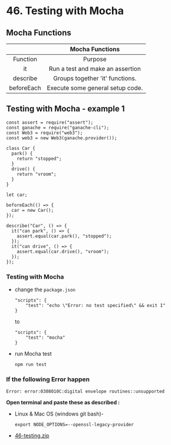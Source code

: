 # 46. Testing with Mocha

##  Mocha Functions
|            | Mocha Functions                 |
| :--------: | :-----------------------------: |
|Function    | Purpose                         |
|it          | Run a test and make an assertion|
|describe    | Groups together 'it' functions. |
|beforeEach  | Execute some general setup code.|

##  Testing with Mocha - example 1
```
const assert = require("assert");
const ganache = require("ganache-cli");
const Web3 = require("web3");
const web3 = new Web3(ganache.provider());

class Car {
  park() {
    return "stopped";
  }
  drive() {
    return "vroom";
  }
}

let car;

beforeEach(() => {
  car = new Car();
});

describe("Car", () => {
  it("can park", () => {
    assert.equal(car.park(), "stopped");
  });
  it("can drive", () => {
    assert.equal(car.drive(), "vroom");
  });
});
```

###  Testing with Mocha 

-   change the `package.json`
    ```
    "scripts": {
        "test": "echo \"Error: no test specified\" && exit 1"
    }
    ```
    to
    ```
    "scripts": {
        "test": "mocha"
    }
    ```
-   run Mocha test 
    ```
    npm run test
    ```
###  **If the following Error happen**
```
Error: error:0308010C:digital envelope routines::unsupported
```

**Open terminal and paste these as described :**

-   Linux & Mac OS (windows git bash)-
    ```
    export NODE_OPTIONS=--openssl-legacy-provider
    ```
    
-   [46-testing.zip](https://github.com/web3-nfts/bt-web3/raw/main/Curricula/developers-guide/Resources/46-testing.zip)